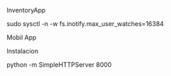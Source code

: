 InventoryApp

sudo sysctl -n -w fs.inotify.max_user_watches=16384

Mobil App  

Instalacion


python -m SimpleHTTPServer 8000